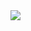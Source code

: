 <picture>
  <source
    srcset="https://github-readme-stats.vercel.app/api?username=PuroSlavKing&show_icons=true&theme=radical"
    media="(prefers-color-scheme: dark)"
  />
  <source
    srcset="https://github-readme-stats.vercel.app/api?username=PuroSlavKing&show_icons=true"
    media="(prefers-color-scheme: light), (prefers-color-scheme: no-preference)"
  />
  <img src="https://github-readme-stats.vercel.app/api?username=PuroSlavKing&show_icons=true" />
</picture>

